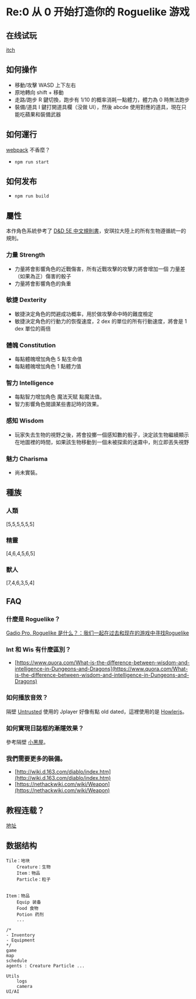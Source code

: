 Re:0 从 0 开始打造你的 Roguelike 游戏
==========
## 在线试玩
[itch](https://minakokojima.itch.io/uminouta)

## 如何操作
- 移動/攻擊 WASD 上下左右
- 原地轉向 shift + 移動
- 走路/跑步 R 鍵切換，跑步有 1/10 的概率消耗一點體力，體力為 0 時無法跑步
- 裝備/道具 I 鍵打開道具欄（沒做 UI），然後 abcde 使用對應的道具，現在只能吃蘋果和裝備武器 


## 如何運行
[webpack](https://webpack.js.org/) 不香麼？
- `npm run start`

## 如何发布
- `npm run build`

## 屬性
本作角色系統參考了 [D&D 5E 中文規則書](https://trpgtdnd.weebly.com/25216330212017132057.html)，安琪拉大陸上的所有生物遵循統一的規則。

### 力量 Strength
- 力量將會影響角色的近戰傷害，所有近戰攻擊的攻擊力將會增加一個 力量差（如果為正）傷害的骰子
- 力量將會影響角色的負重

### 敏捷 Dexterity
- 敏捷決定角色的閃避成功概率，用於做攻擊命中時的難度檢定
- 敏捷決定角色的行動力的恢復速度，2 dex 的單位的所有行動速度，將會是 1 dex 單位的兩倍

### 體魄 Constitution
- 每點體魄增加角色 5 點生命值
- 每點體魄增加角色 1 點體力值

### 智力 Intelligence
- 每點智力增加角色 魔法天賦 點魔法值。
- 智力影響角色閱讀某些書記時的效果。

### 感知 Wisdom
- 玩家失去生物的視野之後，將會投擲一個感知數的骰子，決定該生物繼續顯示在地圖裡的時間，如果該生物移動到一個未被探索的迷霧中，則立即丟失視野

### 魅力 Charisma
- 尚未實裝。

## 種族
### 人類
[5,5,5,5,5,5]

### 精靈
[4,6,4,5,6,5]

### 獸人
[7,4,6,3,5,4]

## FAQ

### 什麼是 Roguelike？
[Gadio Pro, Roguelike 是什么？：我们一起在过去和现在的游戏中寻找Roguelike](https://www.gcores.com/radios/121523)

### Int 和 Wis 有什麼區別？
- [https://www.quora.com/What-is-the-difference-between-wisdom-and-intelligence-in-Dungeons-and-Dragons](https://www.quora.com/What-is-the-difference-between-wisdom-and-intelligence-in-Dungeons-and-Dragons)

### 如何播放音效？
隔壁 [Untrusted](https://github.com/lychees/untrusted/blob/master/scripts/sound.js) 使用的 Jplayer 好像有點 old dated，這裡使用的是 [Howlerjs](https://howlerjs.com/)。

### 如何實現日誌框的漸隱效果？
參考隔壁 [小黑屋](https://github.com/doublespeakgames/adarkroom/blob/master/script/notifications.js)。

### 我們需要更多的裝備。
- [http://wiki.d.163.com/diablo/index.htm](http://wiki.d.163.com/diablo/index.htm)
- [https://nethackwiki.com/wiki/Weapon](https://nethackwiki.com/wiki/Weapon)

## 教程连载？
[地址](http://www.gamecreator.com.cn/forum.php?mod=viewthread&tid=238&page=1&extra=#pid1026)


## 数据结构

```
Tile：地块  
    Creature：生物  
    Item：物品 
    Particle：粒子


Item：物品    
    Equip 装备
    Food 食物
    Potion 药剂
    ...    

/*
- Inventory
- Equipment
*/
game
map
schedule
agents : Creature Particle ...

Utils
    logs
    camera
UI/AI

```

